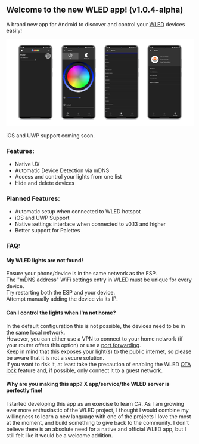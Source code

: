 ## Welcome to the new WLED app! (v1.0.4-alpha)

A brand new app for Android to discover and control your [WLED](https://github.com/Aircoookie/WLED) devices easily!

![Screenshots of various menus in the WLED App, rendered on a Galaxy S20.](app-screenshots.png)

iOS and UWP support coming soon.

### Features:

- Native UX
- Automatic Device Detection via mDNS
- Access and control your lights from one list
- Hide and delete devices

### Planned Features:

- Automatic setup when connected to WLED hotspot
- iOS and UWP Support
- Native settings interface when connected to v0.13 and higher
- Better support for Palettes



### FAQ:

#### My WLED lights are not found!

Ensure your phone/device is in the same network as the ESP.  
The "mDNS address" WiFi settings entry in WLED must be unique for every device.  
Try restarting both the ESP and your device.  
Attempt manually adding the device via its IP.

#### Can I control the lights when I'm not home?

In the default configuration this is not possible, the devices need to be in the same local network.  
However, you can either use a VPN to connect to your home network (if your router offers this option) or use a [port forwarding](https://github.com/Aircoookie/WLED/wiki/Remote-Access-and-IFTTT).  
Keep in mind that this exposes your light(s) to the public internet, so please be aware that it is not a secure solution.  
If you want to risk it, at least take the precaution of enabling the WLED [OTA lock](https://github.com/Aircoookie/WLED/wiki/Security) feature and, if possible, only connect it to a guest network.  

#### Why are you making this app? X app/service/the WLED server is perfectly fine!

I started developing this app as an exercise to learn C#. As I am growing ever more enthusiastic of the WLED project, I thought I would combine my willingness to learn a new language with one of the projects I love the most at the moment, and build something to give back to the community. I don't believe there is an absolute need for a native and official WLED app, but I still felt like it would be a welcome addition.
